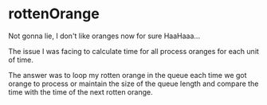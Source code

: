 # rottenOrange

Not gonna lie, I don't like oranges now for sure HaaHaaa...

The issue I was facing to calculate time for all process oranges for each unit of time. 

The answer was to loop my rotten orange in the queue each time we got orange to process or maintain the size of the queue length and compare the time with the time of the next rotten orange.
